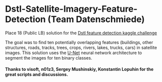 # Dstl-Satellite-Imagery-Feature-Detection (Team Datenschmiede)
Place 18 (Public LB) solution for the [Dstl feature detection kaggle challenge](https://www.kaggle.com/c/dstl-satellite-imagery-feature-detection)

The goal was to find ten potentially overlapping features (buildings, other structures, roads, tracks, trees,
crops, rivers, lakes, trucks, cars) in satellite images. This solution uses the [U-Net](https://arxiv.org/abs/1505.04597) neural network
architecture to segment the images for ten binary classes.

#### Thanks to visoft, n01z3, Sergey Mushinskiy, Konstantin Lopuhin for the great scripts and discussions.
